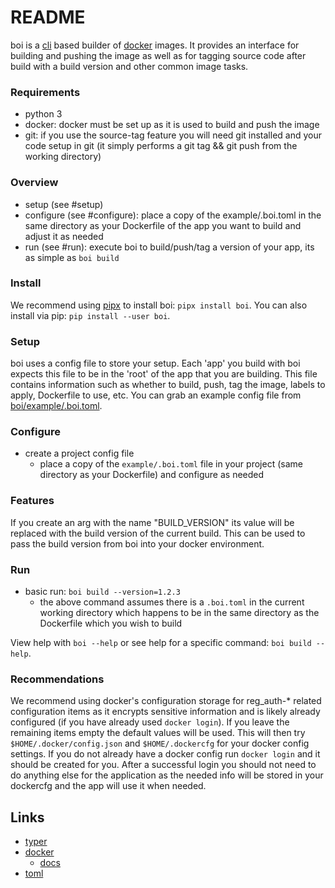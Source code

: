 # README

boi is a [cli](https://en.wikipedia.org/wiki/Command-line_interface) based builder of [docker](https://hub.docker.com/) images. It provides an interface for building and pushing the image as well as for tagging source code after build with a build version and other common image tasks.


### Requirements  ###

- python 3
- docker: docker must be set up as it is used to build and push the image
- git: if you use the source-tag feature you will need git installed and your code setup in git (it simply performs a git tag && git push from the working directory)


###  Overview  ###

- setup (see #setup)
- configure (see #configure): place a copy of the example/.boi.toml in the same directory as your Dockerfile of the app you want to build and adjust it as needed
- run (see #run): execute boi to build/push/tag a version of your app, its as simple as `boi build`


### Install

We recommend using [pipx](https://github.com/pypa/pipx) to install boi: `pipx install boi`. You can also install via pip: `pip install --user boi`.


###  Setup  ###

boi uses a config file to store your setup. Each 'app' you build with boi expects this file to be in the 'root' of the app that you are building. This file contains information such as whether to build, push, tag the image, labels to apply, Dockerfile to use, etc. You can grab an example config file from  [boi/example/.boi.toml](https://gitlab.com/drad/boi/-/blob/master/example/.boi.toml).


### Configure  ###

- create a project config file
  - place a copy of the `example/.boi.toml` file in your project (same directory as your Dockerfile) and configure as needed


### Features ###

If you create an arg with the name "BUILD_VERSION" its value will be replaced with the build version of the current build. This can be used to pass the build version from boi into your docker environment.


### Run  ###

- basic run: `boi build --version=1.2.3`
  - the above command assumes there is a `.boi.toml` in the current working directory which happens to be in the same directory as the Dockerfile which you wish to build

View help with `boi --help` or see help for a specific command: `boi build --help`.


###  Recommendations  ###

We recommend using docker's configuration storage for reg_auth-* related configuration items as it encrypts sensitive information and is likely already configured (if you have already used `docker login`). If you leave the remaining items empty the default values will be used. This will then try `$HOME/.docker/config.json` and `$HOME/.dockercfg` for your docker config settings. If you do not already have a docker config run `docker login` and it should be created for you. After a successful login you should not need to do anything else for the application as the needed info will be stored in your dockercfg and the app will use it when needed.


## Links

- [typer](https://typer.tiangolo.com/)
- [docker](https://pypi.org/project/docker/)
  - [docs](https://docker-py.readthedocs.io/en/stable/)
- [toml](https://pypi.org/project/toml/)